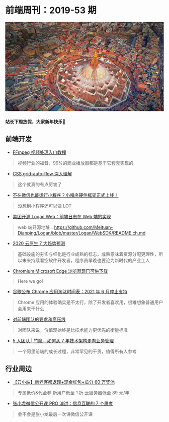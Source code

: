 # 前端周刊：2019-53 期

[![](/img/bing/20200115.png?imageMogr2/thumbnail/960x)](https://cn.bing.com/search?q=布达纳特塔)

#### 站长下周放假，大家新年快乐:tada:

## 前端开发

- [FFmpeg 视频处理入门教程](http://www.ruanyifeng.com/blog/2020/01/ffmpeg.html)

> 视频行业的福音，99%的商业播放器都是基于它套壳实现的

- [CSS grid-auto-flow 深入理解](https://www.zhangxinxu.com/wordpress/2020/01/css-grid-auto-flow/)

> 这个就真的有点厉害了

- [不在微信也能运行小程序？小程序硬件框架正式上线！](https://mp.weixin.qq.com/s/HZ5ixmfKc_o5oyvXc0JQKw)

> 没想到小程序还可以做 LOT

- [美团开源 Logan Web：前端日志在 Web 端的实现](https://tech.meituan.com/2020/01/09/meituan-logan.html)

> web 端开源地址：https://github.com/Meituan-Dianping/Logan/blob/master/Logan/WebSDK/README.ch.md

- [2020 云原生 7 大趋势预测](https://mp.weixin.qq.com/s?__biz=MzIzOTU0NTQ0MA==&mid=2247493425&idx=1&sn=76b32f06a18c0a37fc9dd751d5f739ea)

> 基础设施的夯实与细化是行业成熟的标志，成熟意味着资源分配更理性，所以未来持续看空软件开发者，程序员早晚也要沦为新时代的产业工人

- [Chromium Microsoft Edge 浏览器现已可供下载](https://www.microsoft.com/en-us/edge)

> Here we go!

- [谷歌公布 Chrome 应用淘汰时间表：2021 年 6 月停止支持](https://www.cnbeta.com/articles/tech/932981.htm)

> Chrome 应用的体验确实是不太行，除了开发者喜欢用，很难想象普通用户会用来干什么

- [对前端团队的要求和高压线](https://www.yuque.com/iscott/tl/rnuva2)

> 对团队来说，价值观始终是比技术能力更优先的衡量标准

- [5 人团队 | 竹隐 - 如何从 7 年技术架构走向业务管理](https://mp.weixin.qq.com/s?__biz=MzUzMDEzNDE4Nw==&mid=2247483912&idx=1&sn=892ef85ce8e622011580f49a48d8ba72)

> 一个阿里前端的成长过程，非常罕见的干货，值得所有人参考

## 行业周边

- [【云小站】新老客都返现+现金红包+瓜分 60 万奖池](https://www.aliyun.com/minisite/goods?userCode=y31qmczl)

> 专属低价&代金券 新用户低至 1 折 云服务器低至 89 元/年

- [张小龙微信公开课 PRO 演讲：信息互联的 7 个思考](https://mp.weixin.qq.com/s/PzJbttj5UtxLHdEtamkjPA)

> 会不会是张小龙最后一次讲微信公开课
